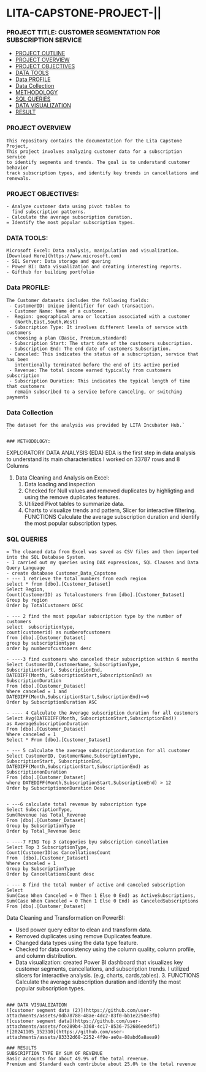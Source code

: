 # LITA-CAPSTONE-PROJECT-||
### PROJECT TITLE: CUSTOMER SEGMENTATION FOR SUBSCRIPTION SERVICE
- [PROJECT OUTLINE](###PROJECT-OUTLINE)
- [PROJECT OVERVIEW](###PROJECT-OVERVIEW)
- [PROJECT OBJECTIVES](###PROJECT-OBJECTIVES)
- [DATA TOOLS](###DATA-TOOLS)
- [Data PROFILE](###Data-PROFILE)
- [Data Collection](###Data-Collection)
- [METHODOLOGY](###METHODOLOGY)
- [SQL QUERIES](###SQL-QUERIES)
- [DATA VISUALIZATION](###DATA-VISUALIZATION)
- [RESULT](###RESULT)

### PROJECT OVERVIEW
```
This repository contains the documentation for the Lita Capstone Project, 
This project involves analyzing customer data for a subscription service
to identify segments and trends. The goal is to understand customer behavior
track subscription types, and identify key trends in cancellations and renewals.
```

### PROJECT OBJECTIVES:
```
- Analyze customer data using pivot tables to
  find subscription patterns.
- Calculate the average subscription duration.
= Identify the most popular subscription types.
```

### DATA TOOLS:
```
Microsoft Excel: Data analysis, manipulation and visualization. [Download Here](https://www.microsoft.com)
- SQL Server: Data storage and quering 
- Power BI: Data visualization and creating interesting reports.
- Gifthub for building portfolio
```

### Data PROFILE:
```
The Customer datasets includes the following fields:
 - CustomerID: Unique identifier for each transaction.
 - Customer Name: Name of a customer.
-  Region: geographical area or location associated with a customer
   (North,East,South,West)
 - Subscription Type: It involves different levels of service with customers
   choosing a plan (Basic, Premium,standard)
 - Subscription Start: The start date of the customers subscription.
 - Subscription End: The end date of customers Subscription.
 - Canceled: This indicates the status of a subscription, service that has been
   intentionally terminated before the end of its active period
 - Revenue: The total income earned typically from customers subscription 
 - Subscription Duration: This indicates the typical length of time that customers
   remain subscribed to a service before canceling, or switching payments
```

### Data Collection
```
The dataset for the analysis was provided by LITA Incubator Hub.`
``

### METHODOLOGY:
```
EXPLORATORY DATA ANALYSIS (EDA)
EDA is the first step in data analysis to understand its main characteristics
I worked on 33787 rows and 8 Columns
1. Data Cleaning and Analysis on Excel:
   1. Data loading and inspection
   2. Checked for Null values and removed duplicates by highligting and using the remove duplicates features.
   3. Utilized Pivot tables to summarize data.
   4. Charts to visualize trends and pattern, Slicer for interactive filtering.
   FUNCTIONS
   Calculate the average subscription duration and identify the most popular subscription types.

### SQL QUERIES
```
= The cleaned data from Excel was saved as CSV files and then imported into the SQL Database System.
- I carried out my queries using DAX expressions, SQL Clauses and Data Query Language
- create database Customer_Data_Capstone
- --- 1 retrieve the total numbers from each region
select * from [dbo].[Customer_Dataset]
Select Region,
Count(CustomerID) as Totalcustomers from [dbo].[Customer_Dataset]
Group by region
Order by TotalCustomers DESC

- --- 2 find the most popular subscription type by the number of customers
select  subscriptiontype,
count(customerid) as numberofcustomers
from [dbo].[Customer_Dataset]
group by subscriptiontype
order by numberofcustomers desc 

- ----3 find customers who canceled their subscription within 6 months
Select CustomerID,CustomerName, SubscriptionType,
SubscriptionStart, SubscriptionEnd,
DATEDIFF(Month, SubscriptionStart,SubscriptionEnd) as SubscriptionDuration
From [dbo].[Customer_Dataset]
Where canceled = 1 and DATEDIFF(Month,SubscriptionStart,SubscriptionEnd)<=6
Order by SubscriptionDuration ASC

- ---- 4 Calculate the Average subscription duration for all customers
Select Avg(DATEDIFF(Month, SubscriptionStart,SubscriptionEnd)) 
as AverageSubscriptionDuration
From [dbo].[Customer_Dataset]
Where canceled = 1 
Select * From [dbo].[Customer_Dataset]

- --- 5 calculate the average subscriptionduration for all customer
Select CustomerID, CustomerName,SubscriptionType,
SubscriptionStart, SubscriptionEnd,
DATEDIFF(Month,SubscriptionStart,SubscriptionEnd) as SubscriptiononDuration
From [dbo].[Customer_Dataset]
where DATEDIFF(Month,SubscriptionStart,SubscriptionEnd) > 12 
Order by SubscriptiononDuration Desc


- ---6 calculate total revenue by subscription type
Select SubscriptionType,
Sum(Revenue )as Total_Revenue 
From [dbo].[Customer_Dataset]
Group by SubscriptionType
Order by Total_Revenue Desc

- ----7 FIND Top 3 categories byu subscription cancellation
Select Top 3 SubscriptionType,
Count(CustomerID)as CancellationsCount
From  [dbo].[Customer_Dataset]
Where Canceled = 1
Group by SubscriptionType
Order by CancellationsCount desc 

- --- 8 find the total number of active and canceled subscription
Select
Sum(Case When Canceled = 0 Then 1 Else 0 End) as ActiveSubscriptions,
Sum(Case When Canceled = 0 Then 1 Else 0 End) as CanceledSubscriptions
From [dbo].[Customer_Dataset]
```

 Data Cleaning and Transformation on PowerBI: 
- Used power query editor to clean and transform data.
- Removed duplicates using remove Duplicates feature.
- Changed data types using the data type feature.
- Checked for data consistency using the column quality, column profile, and column distribution.
- Data visualization: created Power BI dashboard that visualizes key customer segments, cancellations, and subscription trends. I utilized slicers for interactive analysis.
(e.g, charts, cards,tables).
  3. FUNCTIONS
   Calculate the average subscription duration and identify the most popular subscription types.

```

### DATA VISUALIZATION
![customer segment data (2)](https://github.com/user-attachments/assets/0db78788-48ae-4dc2-83f0-bb1e2250e3f0)
![customer segment data](https://github.com/user-attachments/assets/fce289b4-3368-4c17-8536-752686eed4f1)
![20241105_152310](https://github.com/user-attachments/assets/83332d68-2252-4f9e-ae0a-88abd6a8aea9)

### RESULTS
SUBSCRIPTION TYPE BY SUM OF REVENUE
Basic accounts for about 49.9% of the total revenue.
Premium and Standard each contribute about 25.0% to the total revenue

